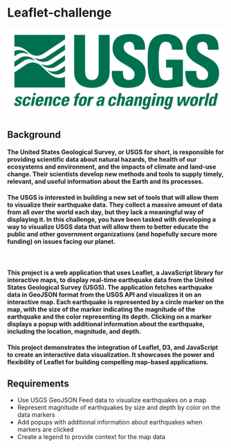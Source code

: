# Leaflet-challenge

![Alt text](1-Logo.png)
<br>

## Background

#### The United States Geological Survey, or USGS for short, is responsible for providing scientific data about natural hazards, the health of our ecosystems and environment, and the impacts of climate and land-use change. Their scientists develop new methods and tools to supply timely, relevant, and useful information about the Earth and its processes.

#### The USGS is interested in building a new set of tools that will allow them to visualize their earthquake data. They collect a massive amount of data from all over the world each day, but they lack a meaningful way of displaying it. In this challenge, you have been tasked with developing a way to visualize USGS data that will allow them to better educate the public and other government organizations (and hopefully secure more funding) on issues facing our planet.

<br>

#### This project is a web application that uses Leaflet, a JavaScript library for interactive maps, to display real-time earthquake data from the United States Geological Survey (USGS). The application fetches earthquake data in GeoJSON format from the USGS API and visualizes it on an interactive map. Each earthquake is represented by a circle marker on the map, with the size of the marker indicating the magnitude of the earthquake and the color representing its depth. Clicking on a marker displays a popup with additional information about the earthquake, including the location, magnitude, and depth.

#### This project demonstrates the integration of Leaflet, D3, and JavaScript to create an interactive data visualization. It showcases the power and flexibility of Leaflet for building compelling map-based applications.

## Requirements

- Use USGS GeoJSON Feed data to visualize earthquakes on a map
- Represent magnitude of earthquakes by size and depth by color on the data markers
- Add popups with additional information about earthquakes when markers are clicked
- Create a legend to provide context for the map data
